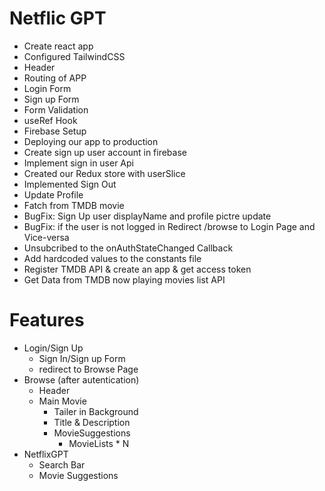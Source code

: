 # Netflic GPT
- Create react app
- Configured TailwindCSS
- Header
- Routing of APP
- Login Form
- Sign up Form
- Form Validation
- useRef Hook
- Firebase Setup
- Deploying our app to production
- Create sign up user account in firebase
- Implement sign in user Api
- Created our Redux store with userSlice
- Implemented Sign Out
- Update Profile
- Fatch from TMDB movie
- BugFix: Sign Up user displayName and profile pictre update
- BugFix: if the user is not logged in Redirect /browse to Login Page and Vice-versa
- Unsubcribed to the onAuthStateChanged Callback
- Add hardcoded values to the constants file
- Register TMDB API & create an app & get access token
- Get Data from TMDB now playing movies list API


# Features
- Login/Sign Up
  - Sign In/Sign up Form
  - redirect to Browse Page
- Browse (after autentication)
  - Header
  - Main Movie
    - Tailer in Background
    - Title & Description
    - MovieSuggestions
        - MovieLists * N
- NetflixGPT
   - Search Bar
   - Movie Suggestions 

<!-- 
   How do you do validation inside a form - formik library
   useRef is used to refernce a field over here, so basically tag over here suppose input tag , a button these gives us reference to it.
   For authetication we need backend , for bacnkend using google firebase
   1-i created a store
   2- i created a slice
   3- i added the slice reducer onto my store
   4-than i providing my store to my app.js
   How do you take the user from another page ?
   ans: navigate which is comimg from useNavigate() hook. useNavigate() hook comint from react router dom.
 -->